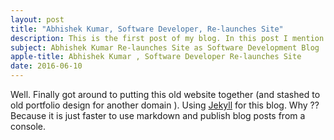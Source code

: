 ```yaml
---
layout: post
title: "Abhishek Kumar, Software Developer, Re-launches Site"
description: This is the first post of my blog. In this post I mention which platforms I am using and why I am using it. Some of the best platforms for blogging.
subject: Abhishek Kumar Re-launches Site as Software Development Blog 
apple-title: Abhishek Kumar , Software Developer Re-launches Site
date: 2016-06-10
---
```


Well. Finally got around to putting this old website together (and stashed to old portfolio design for another domain ). Using [Jekyll](http://jekyllrb.com) for this blog. Why ?? Because it is just faster to use markdown and publish blog posts from a console.